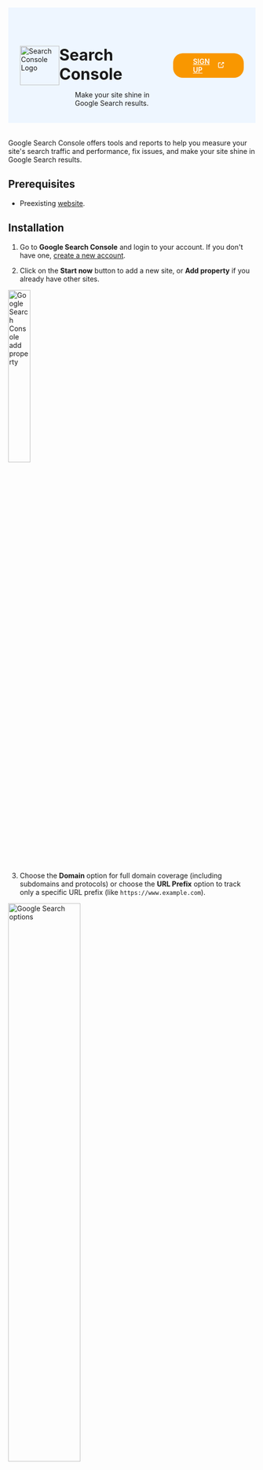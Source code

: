 #

<div class="header">
  <div class="inner">
    <img src="/static/images/logos/search-console-logo.svg" alt="Search Console Logo">
    <div>
      <h1>Search Console</h1>
      <p style="padding-left: 2rem; margin-bottom: 0;">Make your site shine in Google Search results.</p>
    </div>
  </div>
  <a href="https://search.google.com/" rel="noopener noreferrer" target="_blank" style="background-color: #f99700; color: #fff; padding: .5rem 2.5rem; border-radius: 20px; font-weight: 600; display: inline-flex;">SIGN UP <span style="padding-left: .5rem; display: inline-flex; align-items: center;"><svg xmlns="http://www.w3.org/2000/svg" viewBox="0 0 16 16" width="20" height="20" fill="#fff"><path d="M3.75 2h3.5a.75.75 0 0 1 0 1.5h-3.5a.25.25 0 0 0-.25.25v8.5c0 .138.112.25.25.25h8.5a.25.25 0 0 0 .25-.25v-3.5a.75.75 0 0 1 1.5 0v3.5A1.75 1.75 0 0 1 12.25 14h-8.5A1.75 1.75 0 0 1 2 12.25v-8.5C2 2.784 2.784 2 3.75 2Zm6.854-1h4.146a.25.25 0 0 1 .25.25v4.146a.25.25 0 0 1-.427.177L13.03 4.03 9.28 7.78a.751.751 0 0 1-1.042-.018.751.751 0 0 1-.018-1.042l3.75-3.75-1.543-1.543A.25.25 0 0 1 10.604 1Z"></path></svg></span></a>
</div>

Google Search Console offers tools and reports to help you measure your site's search traffic and performance, fix issues, and make your site shine in Google Search results.

## Prerequisites
- Preexisting [website](https://cms.solodev.net/workspace/websites/).

## Installation

1. Go to **Google Search Console** and login to your account. If you don't have one, [create a new account](https://search.google.com/).

2. Click on the **Start now** button to add a new site, or **Add property** if you already have other sites.

<p><img src="/static/images/console/console-add-property.jpg" alt="Google Search Console add property" style="width: 30%;"></p>

3. Choose the **Domain** option for full domain coverage (including subdomains and protocols) or choose the **URL Prefix** option to track only a specific URL prefix (like `https://www.example.com`).

<p><img src="/static/images/console/console-choose-domain.jpg" alt="Google Search options" style="width: 54%;"></p>

4. Verify your website ownership.

{% tabs %}

{% tab title="HTML File" %}

1. Download the HTML verification file provided.

2. Upload this file to the root directory of your website.

<p><img src="/static/images/console/console-html-file-verification.jpg" alt="Google Search Console HTML File Record" style="width: 40%;"></p>

3. Click **Verify**.

{% endtab %}
{% tab title="HTML Tag" %}

1. Copy the provided meta tag.

2. Paste it into the `<head>` section of your homepage HTML.

<p><img src="/static/images/console/console-html-tag-verification.jpg" alt="Google Search Console HTML Tag Record" style="width: 40%;"></p>

3. Click **Verify**.

{% endtab %}
{% tab title="Google Analytics" %}
Use this method if you have Google Analytics installed on your website.

1. Select this method in Search Console.

<p><img src="/static/images/console/console-analytics-verification.jpg" alt="Google Search Console HTML Tag Record" style="width: 40%;"></p>

2. Click **Verify**.

!!!Note:
Ensure you have **"edit"** permission in Google Analytics.
!!!

{% endtab %}
{% tab title="Google Tag Manager" %}

Use this method if you have Google Tag Manager (GTM) installed on your website.

1. Select this method in Search Console.

<p><img src="/static/images/console/console-tag-manager-verification.jpg" alt="Google Search Console HTML Tag Record" style="width: 50%;"></p>

2. Click **Verify**.

!!!Note:
Ensure you have **"publish"** permission in GTM.
!!!

{% endtab %}
{% tab title="DNS Record" %}
Choose this option to add a TXT record to your domain's DNS settings.

1. Follow the instructions provided by Google to add the record through your domain registrar or DNS provider.

<p><img src="/static/images/console/console-dns-verification.jpg" alt="Google Search Console DNS Record" style="width: 40%;"></p>

2. Click **Verify**.

{% endtab %}

{% endtabs %}

<style>
  /* Headers */
  .header {
    display: flex;
    align-items: center;
    justify-content: space-between;
    padding: 2rem 1.5rem;
    margin-bottom: 2rem;
    background-color: #eef6ff;
  }
  .header .inner {
    display: flex;
    align-items: center;
    justify-content: start;
  }
  .header img {
    width: 80px;
  }
  .header h1 {
    margin-left: 0;
    font-size: 2rem;
    margin-bottom: 0.25rem;
  }
  .header p {
    padding-left: 2rem;
    margin-bottom: 0;
  }
</style>